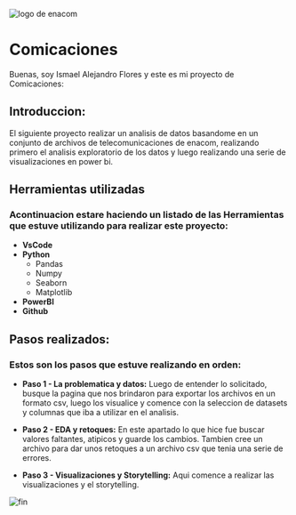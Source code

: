 ![logo de enacom](https://smartcityexposantiagodelestero.com/wp-content/uploads/2022/10/logo-enacom.png)

# Comicaciones

Buenas, soy Ismael Alejandro Flores y este es mi proyecto de Comicaciones:

## Introduccion:
  El siguiente proyecto realizar un analisis de datos basandome en un conjunto de archivos de telecomunicaciones de enacom, realizando primero el analisis exploratorio de los datos y luego realizando una serie de visualizaciones en power bi.


## Herramientas utilizadas
### Acontinuacion estare haciendo un listado de las Herramientas que estuve utilizando para realizar este proyecto:
- **VsCode**
- **Python**
  - Pandas
  - Numpy
  - Seaborn
  - Matplotlib
- **PowerBI**
- **Github**

## Pasos realizados:
### Estos son los pasos que estuve realizando en orden: 

- **Paso 1 - La problematica y datos:** Luego de entender lo solicitado, busque la pagina que nos brindaron para exportar los archivos en un formato csv, luego los visualice y comence con la seleccion de datasets y columnas que iba a utilizar en el analisis.

- **Paso 2 - EDA y retoques:** En este apartado lo que hice fue buscar valores faltantes, atipicos y guarde los cambios. Tambien cree un archivo para dar unos retoques a un archivo csv que tenia una serie de errores.

- **Paso 3 - Visualizaciones y Storytelling:** Aqui comence a realizar las visualizaciones y el storytelling.

![fin](https://i.ytimg.com/vi/iclPAx8jMOA/maxresdefault.jpg)
